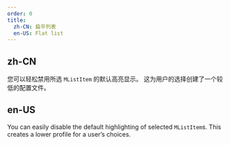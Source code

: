 ```yaml
---
order: 0
title:
  zh-CN: 扁平列表
  en-US: Flat list
---
```


## zh-CN

您可以轻松禁用所选 `MListItem` 的默认高亮显示。 这为用户的选择创建了一个较低的配置文件。

## en-US

You can easily disable the default highlighting of selected `MListItem`s. This creates a lower profile for a user’s choices.
